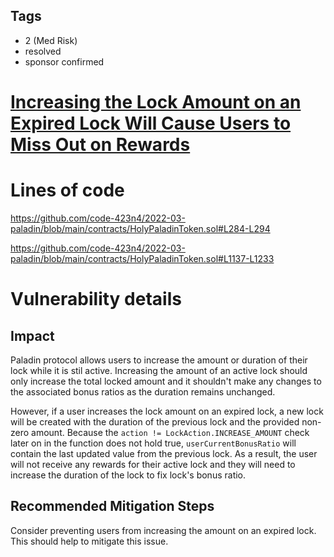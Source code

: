 ## Tags

- 2 (Med Risk)
- resolved
- sponsor confirmed

# [Increasing the Lock Amount on an Expired Lock Will Cause Users to Miss Out on Rewards](https://github.com/code-423n4/2022-03-paladin-findings/issues/95) 

# Lines of code

https://github.com/code-423n4/2022-03-paladin/blob/main/contracts/HolyPaladinToken.sol#L284-L294

https://github.com/code-423n4/2022-03-paladin/blob/main/contracts/HolyPaladinToken.sol#L1137-L1233

# Vulnerability details

## Impact

Paladin protocol allows users to increase the amount or duration of their lock while it is stil active. Increasing the amount of an active lock should only increase the total locked amount and it shouldn't make any changes to the associated bonus ratios as the duration remains unchanged. 

However, if a user increases the lock amount on an expired lock, a new lock will be created with the duration of the previous lock and the provided non-zero amount. Because the `action != LockAction.INCREASE_AMOUNT` check later on in the function does not hold true, `userCurrentBonusRatio` will contain the last updated value from the previous lock. As a result, the user will not receive any rewards for their active lock and they will need to increase the duration of the lock to fix lock's bonus ratio.

## Recommended Mitigation Steps

Consider preventing users from increasing the amount on an expired lock. This should help to mitigate this issue.
